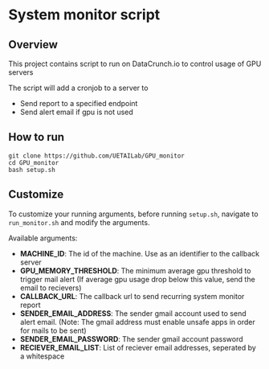 # System monitor script

## Overview
This project contains script to run on DataCrunch.io to control usage of GPU servers

The script will add a cronjob to a server to 
+ Send report to a specified endpoint
+ Send alert email if gpu is not used

## How to run
```
git clone https://github.com/UETAILab/GPU_monitor
cd GPU_monitor
bash setup.sh
```

## Customize
To customize your running arguments, before running `setup.sh`, navigate to `run_monitor.sh` and modify the arguments.

Available arguments:
- **MACHINE_ID**: The id of the machine. Use as an identifier to the callback server
- **GPU_MEMORY_THRESHOLD**: The minimum average gpu threshold to trigger mail alert (If average gpu usage drop below this value, send the email to recievers)
- **CALLBACK_URL**: The callback url to send recurring system monitor report
- **SENDER_EMAIL_ADDRESS**: The sender gmail account used to send alert email. (Note: The gmail address must enable unsafe apps in order for mails to be sent)
- **SENDER_EMAIL_PASSWORD**: The sender gmail account password
- **RECIEVER_EMAIL_LIST**: List of reciever email addresses, seperated by a whitespace
